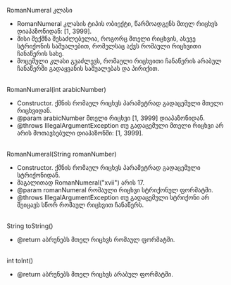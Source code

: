 RomanNumeral კლასი
 * RomanNumeral კლასის ტიპის ობიექტი, წარმოადგენს მთელ რიცხვს დიაპაზონიდან: [1, 3999].<br/>
 * მისი შექმნა შესაძლებელია, როგორც მთელი რიცხვის, ასევე სტრიქონის საშუალებით, რომელსაც აქვს რომაული რიცხვითი ჩანაწერის სახე.<br/>
 * მოცემული კლასი გვაძლევს, რომაული რიცხვითი ჩანაწერის არაბულ ჩანაწერში გადაყვანის საშუალებას და პირიქით.

\
RomanNumeral(int arabicNumber)
 * Constructor. ქმნის რომაულ რიცხვს პარამეტრად გადაცემული მთელი რიცხვიდან.
 * @param arabicNumber მთელი რიცხვი [1, 3999] დიაპაზონიდან.
 * @throws IllegalArgumentException თუ გადაცემული მთელი რიცხვი არ არის მოთავსებული დიაპაზონში: [1, 3999].

\
RomanNumeral(String romanNumber)
 * Constructor. ქმნის რომაულ რიცხვს პარამეტრად გადაცემული სტრიქონიდან.
 * მაგალითად RomanNumeral("xvii") არის 17.
 * @param romanNumeral რომაული რიცხვი სტრიქონულ ფორმატში.
 * @throws IllegalArgumentException თუ გადაცემული სტრიქონი არ შეიცავს სწორ რომაულ რიცხვით ჩანაწერს.

\
String toString()
 * @return აბრუნებს მთელ რიცხვს რომაულ ფორმატში.

\
int toInt() 
 * @return აბრუნებს მთელ რიცხვს არაბულ ფორმატში.
